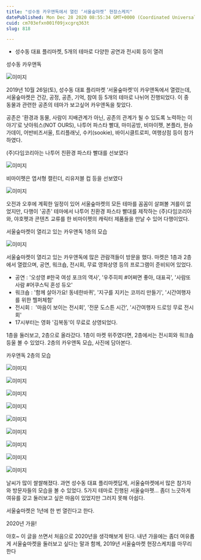 ```yaml
---
title: "성수동 카우앤독에서 열린 ‘서울숲마켓’ 현장스케치"
datePublished: Mon Dec 28 2020 08:55:34 GMT+0000 (Coordinated Universal Time)
cuid: cm703efxn001f09jxcgrq363t
slug: 818

---
```



- 성수동 대표 플리마켓, 5개의 테마로 다양한 공연과 전시회 등이 열려

성수동 카우앤독

![이미지](https://cdn.hashnode.com/res/hashnode/image/upload/v1739254768013/7ccffcb3-eefe-49ae-b84b-6b21f0affc7a.jpeg)

2019년 10월 26일(토), 성수동 대표 플리마켓 ‘서울숲마켓’이 카우앤독에서 열렸는데, 서울숲마켓은 건강, 공정, 공존, 기억, 참여 등 5개의 테마로 나뉘어 진행되었다. 이 중 동물과 관련한 공존의 테마가 보고싶어 카우앤독을 찾았다.

공존은 '환경과 동물, 사람이 지배관계가 아닌, 공존의 관계가 될 수 있도록 노력하는 이야기'로 낫아워스(NOT OURS), 나투어 파스타 빨대, 마미공방, 비마이펫, 본플라, 원슈가데이, 어반비즈서울, 트리플래닛, 수키(sookie), 바이시클트로피, 여행상점 등이 참가하였다.

(주)다임코리아는 나투어 친환경 파스타 빨대를 선보였다

![이미지](https://cdn.hashnode.com/res/hashnode/image/upload/v1739254770295/4728437d-a4b8-46c0-b470-d2554915d943.jpeg)

비마이펫은 엽서형 캘린더, 리유저블 컵 등을 선보였다

![이미지](https://cdn.hashnode.com/res/hashnode/image/upload/v1739254772715/d89b60e7-256e-4d36-87fa-e1164688b24b.jpeg)

오전과 오후에 계획한 일정이 있어 서울숲마켓의 모든 테마를 꼼꼼이 살펴볼 겨를이 없었지만, 다행이 '공존' 테마에서 나투어 친환경 파스타 빨대를 제작하는 (주)다임코리아와, 야호펫과 콘텐츠 교류를 한 비마이펫의 캐릭터 제품들을 만날 수 있어 다행이었다.

서울숲마켓이 열리고 있는 카우앤독 1층의 모습

![이미지](https://cdn.hashnode.com/res/hashnode/image/upload/v1739254775139/d0dbb9e2-4b22-4172-b234-ff92d3441ffe.jpeg)

서울숲마켓이 열리고 있는 카우앤독에 많은 관람객들이 방문을 했다. 마켓은 1층과 2층에서 열렸으며, 공연, 워크숍, 전시회, 무료 영화상영 등의 프로그램이 준비되어 있었다.

- 공연 : '오성영 #한국 여성 포크의 역사', '우주히피 #어쩌면 좋아, 대표곡', '사람또사람 #어쿠스틱 혼성 듀오'
- 워크숍 : '함께 살아가요! 동네한바퀴', '지구를 지키는 코끼리 만들기', '시간여행자를 위한 헬퍼체험'
- 전시회 :  '마음이 보이는 전시회', '전문 도스튼 시간', '시간여행자 드로잉 무료 전시회'
- 17시부터는 영화 '김복동'이 무료로 상영되었다.

1층을 둘러보고, 2층으로 올라갔다. 1층이 마켓 위주였다면, 2층에서는 전시회와 워크숍 등울 볼 수 있었다. 2층의 카우앤독 모습, 사진에 담아본다.

카우앤독 2층의 모습

![이미지](https://cdn.hashnode.com/res/hashnode/image/upload/v1739254777563/54d8eb55-0fd5-477d-b5cb-ad45bfea9ffa.jpeg)

![이미지](https://cdn.hashnode.com/res/hashnode/image/upload/v1739254780068/f395bc0f-4fb1-4145-a1b4-c26662af943e.jpeg)

![이미지](https://cdn.hashnode.com/res/hashnode/image/upload/v1739254782477/756dfe64-92c8-44df-9cb1-bae76ece036f.jpeg)

![이미지](https://cdn.hashnode.com/res/hashnode/image/upload/v1739254785082/2f59a887-95be-4ff0-b46b-08934253ae46.jpeg)

![이미지](https://cdn.hashnode.com/res/hashnode/image/upload/v1739254787644/068c710a-949f-4eaa-9f75-7db2c4a22597.jpeg)

![이미지](https://cdn.hashnode.com/res/hashnode/image/upload/v1739254790077/24c3f2aa-2fef-4c37-baa5-62d824a72d43.jpeg)

![이미지](https://cdn.hashnode.com/res/hashnode/image/upload/v1739254792445/04e1eb18-3651-4467-a6a5-8e430eefaa55.jpeg)

![이미지](https://cdn.hashnode.com/res/hashnode/image/upload/v1739254794986/6d82b4c1-4213-40a5-868e-f17565a4dc48.jpeg)

![이미지](https://cdn.hashnode.com/res/hashnode/image/upload/v1739254797535/8ff81078-1776-4106-8ffa-42e25f29a2e7.jpeg)

날씨가 많이 쌀쌀해졌다. 과연 성수동 대표 플리마켓답게, 서울숲마켓에서 많은 참가자와 방문자들의 모습을 볼 수 있었다. 5가지 테마로 진행된 서울숲마펫... 좀더 느긋하게 여유를 갖고 둘러보고 싶은 마음이 있었지만 그러지 못해 아쉽다.

서울숲마켓은 1년에 한 번 열린다고 한다.

2020년 가을!

야호~ 이 글을 쓰면서 처음으로 2020년을 생각해보게 된다. 내년 가을에는 좀더 여유롭게 서울숲마켓을 둘러보고 싶다는 말과 함께, 2019년 서울숲마켓 현장스케치를 마무리한다